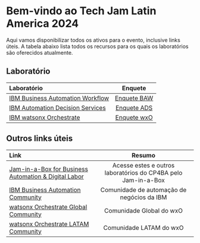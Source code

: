 # Bem-vindo ao Tech Jam Latin America 2024

Aqui vamos disponibilizar todos os ativos para o evento, inclusive links úteis.
A tabela abaixo lista todos os recursos para os quais os laboratórios são oferecidos atualmente.

## Laboratório

| Laboratório                                                  | Enquete |
| :------------------------------------------------------------------------------------------- | :--------------------------: |
| [IBM Business Automation Workflow](Workflow) | [Enquete BAW](https://www.surveymonkey.com/r/ba-dl-tech-jam-baw) |
| [IBM Automation Decision Services](Decisions) | [Enquete ADS](https://www.surveymonkey.com/r/ba-dl-tech-jam-ads) |
| [IBM watsonx Orchestrate](watsonx%20Orchestrate) | [Enquete wxO](https://www.surveymonkey.com/r/ba-dl-tech-jam-wxo) |

## Outros links úteis

| Link                                                         | Resumo |
| :----------------------------------------------------------- | :---------------------------------------------: |
| [Jam-in-a-Box for Business Automation & Digital Labor](https://ibm.github.io/cp4ba-jam-in-a-box/) | Acesse estes e outros laboratórios do CP4BA pelo Jam-in-a-Box |
| [IBM Business Automation Community](https://community.ibm.com/community/user/automation/home) | Comunidade de automação de negócios da IBM |
| [watsonx Orchestrate Global Community](https://community.ibm.com/community/user/automation/communities/community-home?CommunityKey=3ad46381-9535-462e-85c9-568b21f4b067) | Comunidade Global do wxO |
| [watsonx Orchestrate LATAM Community](https://community.ibm.com/community/user/communities/community-home?CommunityKey=293bedde-4d66-4dd4-8a56-01914a22d032) | Comunidade LATAM do wxO |
